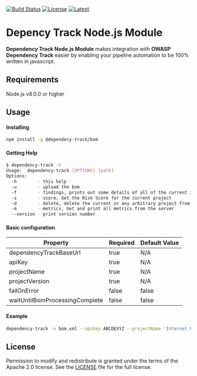 [![Build Status](https://github.com/Engcpp/dependency-track-node-module/workflows/Node%20CI/badge.svg)](https://github.com/Engcpp/dependecy-track-node-module/actions?workflow=Node+CI)
[![License](https://img.shields.io/badge/license-Apache%202.0-brightgreen.svg)][License]
[![Latest](
https://img.shields.io/npm/v/@dependency-track/bom)](https://www.npmjs.com/package/@dependency-track/bom)


Depency Track Node.js Module
=========

**Dependency Track Node.js Module** makes integration with **OWASP Dependency Track** easier by enabling your pipeline automation to be 100% written in javascript.


Requirements
-------------------
Node.js v8.0.0 or higher

Usage
-------------------

#### Installing

```bash
npm install -g @dependecy-track/bom
```

#### Getting Help
```bash
$ dependency-track -h
Usage:  dependency-track [OPTIONS] [path]
Options:
  -h        - this help
  -u        - upload the bom
  -f        - findings, prints out some details of all of the current issues found in the scan
  -s        - score, Get the Risk Score for the current project
  -d        - delete, delete the current or any arbitrary project from the server
  -m        - metrics, Get and print all metrics from the server
  --version - print version number
```

#### Basic configuration

|Property              |Required|Default Value        |
|----------------------|--------|---------------------|
|dependencyTrackBaseUrl|true    |N/A                  |
|apiKey                |true    |N/A                  |
|projectName           |true    |N/A                  |
|projectVersion        |true    |N/A                  |
|failOnError           |false   |false                |  
|waitUntilBomProcessingComplete|false|false           |

#### Example
```bash
dependency-track -u bom.xml --apiKey ABCDEXYZ --projectName 'Internet Banking' --projectVersion 1.0
```

License
-------------------

Permission to modify and redistribute is granted under the terms of the Apache 2.0 license. See the [LICENSE] file for the full license.

[License]: https://github.com/Engcpp/dependency-track-node-module/blob/master/LICENSE

